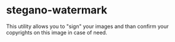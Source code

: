 # stegano-watermark
This utility allows you to "sign" your images and than confirm your copyrights on this image in case of need.
